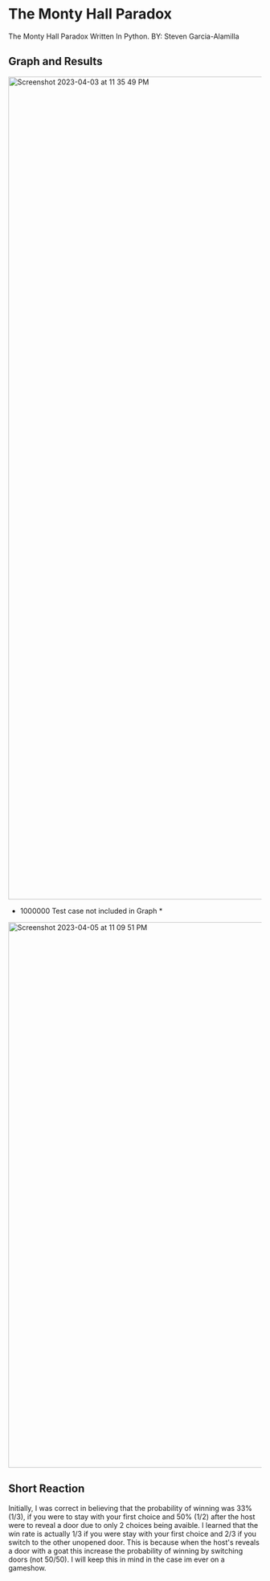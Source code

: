 # The Monty Hall Paradox
The Monty Hall Paradox Written In Python.
BY: Steven Garcia-Alamilla



## Graph and Results

<img width="1638" alt="Screenshot 2023-04-03 at 11 35 49 PM" src="https://user-images.githubusercontent.com/89400338/229688061-f35da193-d099-44d1-89d8-e9b4898c0fa7.png">

* 1000000 Test case not included in Graph *
<img width="1086" alt="Screenshot 2023-04-05 at 11 09 51 PM" src="https://user-images.githubusercontent.com/89400338/230270013-53cff1da-b36d-431e-940c-0369e281585f.png">


## Short Reaction



Initially, I was correct in believing that the probability of winning was 33% (1/3), if you were to stay with your first choice and 50% (1/2) after the host were to reveal a door due to only 2 choices being avaible.
I learned that the win rate is actually 1/3 if you were stay with your first choice and 2/3 if you switch to the other unopened door. This is because when the host's reveals a door with a goat this increase the probability of winning by switching doors (not 50/50). I will keep this in mind in the case im ever on a gameshow.
